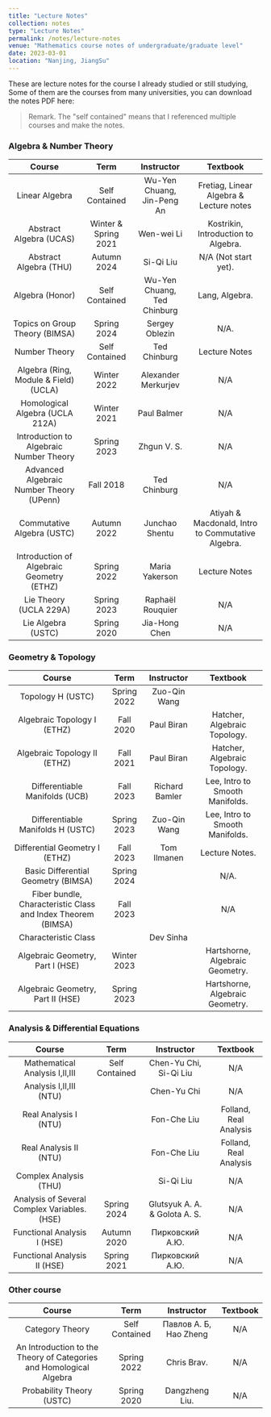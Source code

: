```yaml
---
title: "Lecture Notes"
collection: notes
type: "Lecture Notes"
permalink: /notes/lecture-notes
venue: "Mathematics course notes of undergraduate/graduate level"
date: 2023-03-01
location: "Nanjing, JiangSu"
---
```


These are lecture notes for the course I already studied or still studying, Some of them are the courses from many universities, you can download the notes PDF here:

> Remark. The "self contained" means that I referenced multiple courses and make the notes.
>


### Algebra & Number Theory

| Course                                      | Term                              | Instructor                   | Textbook                                          |
|:-------------------------------------------:|:---------------------------------:|:--------------------------:|:---------------------------------------------------:|
| Linear Algebra                            | Self Contained                  | Wu-Yen Chuang, Jin-Peng An  | Fretiag, Linear Algebra & Lecture notes        |
| Abstract Algebra (UCAS)                   | Winter & Spring 2021            | Wen-wei Li               | Kostrikin, Introduction to Algebra.               |
| Abstract Algebra (THU)                    | Autumn 2024                     | Si-Qi Liu                | N/A (Not start yet).                              |
| Algebra (Honor)                           | Self Contained                  | Wu-Yen Chuang, Ted Chinburg        | Lang, Algebra.                          |
| Topics on Group Theory (BIMSA)            | Spring 2024                     | Sergey Oblezin           | N/A.                                              |
| Number Theory                             | Self Contained                  | Ted Chinburg             | Lecture Notes                                     |
| Algebra (Ring, Module & Field) (UCLA)     | Winter 2022                     | Alexander Merkurjev      | N/A                                               |
| Homological Algebra (UCLA 212A)           | Winter 2021                     | Paul Balmer              | N/A                                               |
| Introduction to Algebraic Number Theory   | Spring 2023                     | Zhgun V. S.              | N/A                                               |
| Advanced Algebraic Number Theory (UPenn)  | Fall 2018                       | Ted Chinburg             | N/A                                               |
| Commutative Algebra (USTC)                | Autumn 2022                     | Junchao Shentu           | Atiyah & Macdonald, Intro to Commutative Algebra. |
| Introduction of Algebraic Geometry (ETHZ) | Spring 2022                     | Maria Yakerson           | Lecture Notes                                     |
| Lie Theory (UCLA 229A)                    | Spring 2023                     | Raphaël Rouquier         | N/A                                               |
| Lie Algebra (USTC)                        | Spring 2020                     | Jia-Hong Chen            | N/A                                               |

### Geometry & Topology

| Course                                    | Term                            | Instructor               | Textbook                                      |
|:-----------------------------------------:|:-------------------------------:|:------------------------:|:----------------------------------------------:|
| Topology H (USTC)                         | Spring 2022                     | Zuo-Qin Wang             |                                               |
| Algebraic Topology I (ETHZ)               | Fall 2020                       | Paul Biran               | Hatcher, Algebraic Topology.                  |
| Algebraic Topology II (ETHZ)              | Fall 2021                       | Paul Biran               | Hatcher, Algebraic Topology.                  |
| Differentiable Manifolds (UCB)            | Fall 2023                       | Richard Bamler           | Lee, Intro to Smooth Manifolds.               |
| Differentiable Manifolds H (USTC)         | Spring 2023                     | Zuo-Qin Wang             | Lee, Intro to Smooth Manifolds.               |
| Differential Geometry I (ETHZ)            | Fall 2023                       | Tom Ilmanen              | Lecture Notes.                                |
| Basic Differential Geometry (BIMSA)       | Spring 2024                     |                          | N/A.                                          |
| Fiber bundle, Characteristic Class and Index Theorem (BIMSA) | Fall 2023    |                          | N/A                                           |
| Characteristic Class                      |                                 |     Dev Sinha            |                                               |
| Algebraic Geometry, Part I (HSE)          | Winter 2023                     |                          | Hartshorne, Algebraic Geometry.               |
| Algebraic Geometry, Part II (HSE)         | Spring 2023                     |                          | Hartshorne, Algebraic Geometry.               |

### Analysis & Differential Equations

| Course                                       | Term                      | Instructor                             | Textbook                         |
|:--------------------------------------------:|:-------------------------:|:--------------------------------------:|:--------------------------------:|
| Mathematical Analysis I,II,III               | Self Contained            | Chen-Yu Chi, Si-Qi Liu                | N/A                              |
| Analysis I,II,III (NTU)                      |                           | Chen-Yu Chi                            | N/A                              |
| Real Analysis I (NTU)                        |                           | Fon-Che Liu                            | Folland, Real Analysis           |
| Real Analysis II (NTU)                       |                           | Fon-Che Liu                            | Folland, Real Analysis           |
| Complex Analysis (THU)                       |                           | Si-Qi Liu                              | N/A                              |
| Analysis of Several Complex Variables. (HSE) | Spring 2024               | Glutsyuk A. A. & Golota A. S.          | N/A                              |
| Functional Analysis I (HSE)                  | Autumn 2020               | Пирковский А.Ю.                        | N/A                              |
| Functional Analysis II (HSE)                 | Spring 2021               | Пирковский А.Ю.                        | N/A                              |

### Other course
| Course                                                            | Term                                          | Instructor                             | Textbook                         |
|:-----------------------------------------------------------------:|:---------------------------------------------:|:--------------------------------------:|:--------------------------------:|
| Category Theory                                                   | Self Contained                                | Павлов А. Б, Hao Zheng                 | N/A                              |
|An Introduction to the Theory of Categories and Homological Algebra| Spring 2022                                   |Chris Brav.                             |N/A                               |
|Probability Theory (USTC)                                          | Spring 2020                                   |Dangzheng Liu.                          |N/A                               |